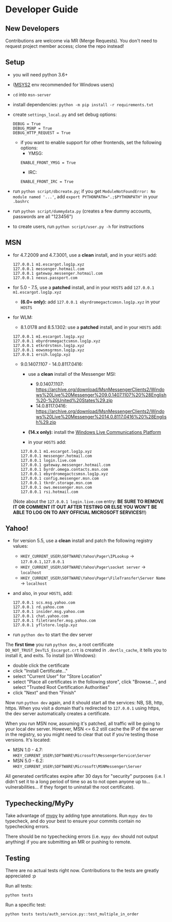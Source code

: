 # Developer Guide

## New Developers

Contributions are welcome via MR (Merge Requests). You don't need to request project member access; clone the repo instead!

## Setup 

- you will need python 3.6+
- ([MSYS2](https://github.com/valtron/llvm-stuff/wiki/Set-up-Windows-dev-environment-with-MSYS2) env recommended for Windows users)
- `cd` into `msn-server`
- install dependencies: `python -m pip install -r requirements.txt`
- create `settings_local.py` and set debug options:
	```
	DEBUG = True
	DEBUG_MSNP = True
	DEBUG_HTTP_REQUEST = True
	```
	- if you want to enable support for other frontends, set the following options:
		- YMSG:
		```
		ENABLE_FRONT_YMSG = True
		```
		- IRC:
		```
		ENABLE_FRONT_IRC = True
		```
- run `python script/dbcreate.py`; if you get `ModuleNotFoundError: No module named '...'`, add `export PYTHONPATH=".;$PYTHONPATH"` in your `.bashrc`
- run `python script/dummydata.py` (creates a few dummy accounts, passwords are all "123456")

- to create users, run `python script/user.py -h` for instructions

## MSN

- for 4.7.2009 and 4.7.3001, use a **clean** install, and in your `HOSTS` add:
	```
	127.0.0.1 m1.escargot.log1p.xyz
	127.0.0.1 messenger.hotmail.com
	127.0.0.1 gateway.messenger.hotmail.com
	127.0.0.1 nexus.passport.com
	```
- for 5.0 - 7.5, use a **patched** install, and in your `HOSTS` add `127.0.0.1 m1.escargot.log1p.xyz`
	- **(6.0+ only):** add `127.0.0.1 ebyrdromegactcsmsn.log1p.xyz` in your `HOSTS`
- for WLM:
	- 8.1.0178 and 8.5.1302: use a **patched** install, and in your `HOSTS` add:
	```
	127.0.0.1 m1.escargot.log1p.xyz
	127.0.0.1 ebyrdromegactcsmsn.log1p.xyz
	127.0.0.1 etkrdrstmsn.log1p.xyz
	127.0.0.1 eowsmsgrmsn.log1p.xyz
	127.0.0.1 ersih.log1p.xyz
	```
	- 9.0.1407.1107 - 14.0.8117.0416:
		- use a **clean** install of the Messenger MSI:
			- 9.0.1407.1107: https://archive.org/download/MsnMessengerClients2/Windows%20Live%20Messenger%209.0.1407.1107%20%28English%20-%20United%20States%29.zip
			- 14.0.8117.0416: https://archive.org/download/MsnMessengerClients2/Windows%20Live%20Messenger%2014.0.8117.0416%20%28English%29.zip
		
		- **(14.x only):** install the [Windows Live Communications Platform](http://messenger.jonathankay.com/redir/w3qfe2update/contacts.asp)
		
		- in your `HOSTS` add:
		```
		127.0.0.1 m1.escargot.log1p.xyz
		127.0.0.1 messenger.hotmail.com
		127.0.0.1 login.live.com
		127.0.0.1 gateway.messenger.hotmail.com
		127.0.0.1 byrdr.omega.contacts.msn.com
		127.0.0.1 ebyrdromegactcsmsn.log1p.xyz
		127.0.0.1 config.messenger.msn.com
		127.0.0.1 tkrdr.storage.msn.com
		127.0.0.1 ows.messenger.msn.com
		127.0.0.1 rsi.hotmail.com
		```
	
	(Note about the `127.0.0.1 login.live.com` entry: **BE SURE TO REMOVE IT OR COMMENT IT OUT AFTER TESTING OR ELSE YOU WON'T BE ABLE TO LOG ON TO ANY OFFICIAL MICROSOFT SERVICES!!**)

## Yahoo!

- for version 5.5, use a **clean** install and patch the following registry values:
	- `HKEY_CURRENT_USER\SOFTWARE\Yahoo\Pager\IPLookup` -> `127.0.0.1,127.0.0.1`
	- `HKEY_CURRENT_USER\SOFTWARE\Yahoo\Pager\socket server` -> `localhost`
	- `HKEY_CURRENT_USER\SOFTWARE\Yahoo\Pager\FileTransfer\Server Name` -> `localhost`

- and also, in your `HOSTS`, add:
	```
	127.0.0.1 scs.msg.yahoo.com
	127.0.0.1 rd.yahoo.com
	127.0.0.1 insider.msg.yahoo.com
	127.0.0.1 chat.yahoo.com
	127.0.0.1 filetransfer.msg.yahoo.com
	127.0.0.1 yflstore.log1p.xyz
	```

- run `python dev` to start the dev server

The **first time** you run `python dev`, a root certificate `DO_NOT_TRUST_DevTLS_Escargot.crt` is created in `.devtls_cache`,
it tells you to install it, and exits. To install (on Windows):

- double click the certificate
- click "Install Certificate..."
- select "Current User" for "Store Location"
- select "Place all certificates in the following store", click "Browse...", and select "Trusted Root Certification Authorities"
- click "Next" and then "Finish"

Now run `python dev` again, and it should start all the services: NB, SB, http, https.
When you visit a domain that's redirected to `127.0.0.1` using https, the dev server automatically creates a certificate.

When you run MSN now, assuming it's patched, all traffic will be going to your local dev server.
However, MSN <= 6.2 still cache the IP of the server in the registry, so you might need to clear that out
if you're testing those versions. It's located:

- MSN 1.0 - 4.7: `HKEY_CURRENT_USER\SOFTWARE\Microsoft\MessengerService\Server`
- MSN 5.0 - 6.2: `HKEY_CURRENT_USER\SOFTWARE\Microsoft\MSNMessenger\Server`

All generated certificates expire after 30 days for "security" purposes (i.e. I didn't
set it to a long period of time so as to not open anyone up to... vulnerabilities...
if they forget to uninstall the root certificate).

## Typechecking/MyPy

Take advantage of [mypy](https://mypy-lang.org) by adding type annotations.
Run `mypy dev` to typecheck, and do your best to ensure your commits contain no typechecking errors.

There should be no typechecking errors (i.e. `mypy dev` should not output anything) if you are submitting an MR
or pushing to remote.

## Testing

There are no actual tests right now. Contributions to the tests are greatly appreciated :p

Run all tests:

```
python tests
```

Run a specific test:

```
python tests tests/auth_service.py::test_multiple_in_order
```

